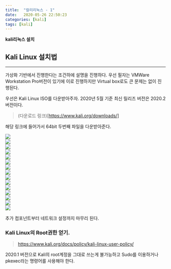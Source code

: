 ```yaml
---
title:  "칼리리눅스 - 1"
date:   2020-05-26 22:50:23
categories: [kali]
tags: [kali]
---
```

**kali리눅스 설치** 

## Kali Linux 설치법
<hr>
가상화 기반에서 진행한다는 조건하에 설명을 진행하다. 우선 필자는 VMWare Workstation Pro버전이 있기에 이로 진행하지만 Virtual box로도 큰 문제는 없이 진행된다.

우선은 Kali Linux ISO를 다운받아주자. 2020년 5월 기준 최신 릴리즈 버전은  2020.2 버전이다.

> (다운로드 링크)[https://www.kali.org/downloads/]

해당 링크에 들어가서 64bit 두번째 파일을 다운받아준다.


<img src="https://github.com/hasihime/hasi-techlog/blob/master/images/img/kali/200526/200525_005.png">
<br>
<img src="https://github.com/hasihime/hasi-techlog/blob/master/images/img/kali/200526/200525_006.png">
<br>
<img src="https://github.com/hasihime/hasi-techlog/blob/master/images/img/kali/200526/200525_007.png">
<br>
<img src="https://github.com/hasihime/hasi-techlog/blob/master/images/img/kali/200526/200525_008.png">
<br>
<img src="https://github.com/hasihime/hasi-techlog/blob/master/images/img/kali/200526/200525_009.png">
<br>
<img src="https://github.com/hasihime/hasi-techlog/blob/master/images/img/kali/200526/200525_010.png">
<br>
<img src="https://github.com/hasihime/hasi-techlog/blob/master/images/img/kali/200526/200525_011.png">
<br>
<img src="https://github.com/hasihime/hasi-techlog/blob/master/images/img/kali/200526/200525_012.png">
<br>
<img src="https://github.com/hasihime/hasi-techlog/blob/master/images/img/kali/200526/200525_013.png">
<br>
<img src="https://github.com/hasihime/hasi-techlog/blob/master/images/img/kali/200526/200525_014.png">
<br>
<img src="https://github.com/hasihime/hasi-techlog/blob/master/images/img/kali/200526/200525_015.png">
<br>
<img src="https://github.com/hasihime/hasi-techlog/blob/master/images/img/kali/200526/200525_016.png">
<br>
<img src="https://github.com/hasihime/hasi-techlog/blob/master/images/img/kali/200526/200525_017.png">
<br>
<img src="https://github.com/hasihime/hasi-techlog/blob/master/images/img/kali/200526/200525_018.png">
<br>
<img src="https://github.com/hasihime/hasi-techlog/blob/master/images/img/kali/200526/200525_019.png">




추가 컴포넌트부터 네트워크 설정까지 마무리 된다.

### Kali Linux의 Root권한 얻기.

> https://www.kali.org/docs/policy/kali-linux-user-policy/

2020.1 버전으로 Kali의 root계정을 그대로 쓰는게 불가능하고 Sudo를 이용하거나 pkexec라는 명령어를 사용해야 한다.
